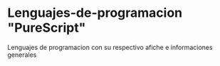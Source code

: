 # Lenguajes-de-programacion "PureScript"
Lenguajes de programacion con su respectivo afiche e informaciones generales
